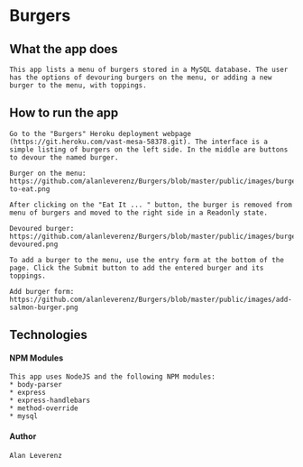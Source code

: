 # Burgers

## What the app does

    This app lists a menu of burgers stored in a MySQL database. The user has the options of devouring burgers on the menu, or adding a new burger to the menu, with toppings.

## How to run the app

    Go to the "Burgers" Heroku deployment webpage (https://git.heroku.com/vast-mesa-58378.git). The interface is a simple listing of burgers on the left side. In the middle are buttons to devour the named burger.

    Burger on the menu:
    https://github.com/alanleverenz/Burgers/blob/master/public/images/burger-to-eat.png

    After clicking on the "Eat It ... " button, the burger is removed from menu of burgers and moved to the right side in a Readonly state.

    Devoured burger:
    https://github.com/alanleverenz/Burgers/blob/master/public/images/burger-devoured.png

    To add a burger to the menu, use the entry form at the bottom of the page. Click the Submit button to add the entered burger and its toppings.

    Add burger form:
    https://github.com/alanleverenz/Burgers/blob/master/public/images/add-salmon-burger.png

## Technologies

#### NPM Modules

    This app uses NodeJS and the following NPM modules:
    * body-parser
    * express
    * express-handlebars
    * method-override
    * mysql

#### Author

    Alan Leverenz
